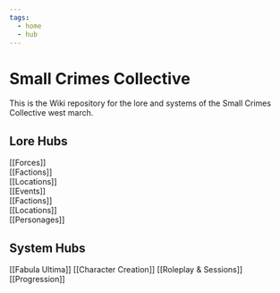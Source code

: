 ```yaml
---
tags:
  - home
  - hub
---
```

# Small Crimes Collective
This is the Wiki repository for the lore and systems of the Small Crimes Collective west march.
## Lore Hubs
[[Forces]]  
[[Factions]]  
[[Locations]]  
[[Events]]  
[[Factions]]  
[[Locations]]  
[[Personages]]  
## System Hubs
[[Fabula Ultima]]
[[Character Creation]]
[[Roleplay & Sessions]]
[[Progression]]
